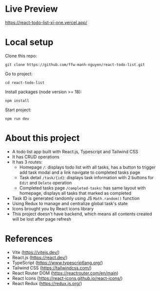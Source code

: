 # Live Preview
https://react-todo-list-xi-one.vercel.app/

# Local setup

Clone this repo:
```
git clone https://github.com/ffw-manh-nguyen/react-todo-list.git
```
Go to project:
```
cd react-todo-list
```
Install packages (node version >= 18):
```
npm install
```
Start project:
```
npm run dev
```

# About this project
- A todo list app built with React.js, Typescript and Tailwind CSS
- It has CRUD operations
- It has 3 routes:
  - Homepage `/`: displays todo list with all tasks, has a button to trigger add task modal and a link navigate to completed tasks page
  - Task detail `/task/{id}`: displays task information with 2 buttons for `Edit` and `Delete` operation
  - Completed tasks page `/completed-tasks`: has same layout with homepage, displays all tasks that marked as completed
- Task ID is generated randomly using JS `Math.random()` function
- Using Redux to manage and centralize global task's state
- Icons brought you by React icons library
- This project doesn't have backend, which means all contents created will be lost after page refresh

# References
- Vite (https://vitejs.dev/)
- React.js (https://react.dev/)
- TypeScript (https://www.typescriptlang.org/)
- Tailwind CSS (https://tailwindcss.com/)
- React Router DOM (https://reactrouter.com/en/main)
- React Icons (https://react-icons.github.io/react-icons/)
- React Redux (https://redux.js.org/)